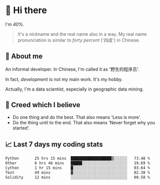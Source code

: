 # 👋 Hi there

I'm *40%*.

> It's a nickname and the real name also in a way.
> My real name pronunciation is similar to *forty percent* ('四成') in Chinese.

## :speech_balloon: About me

An informal developer. In Chinese, I'm called it as '野生的程序员'.

In fact, _development_ is not my main work. It's my hobby.

Actually, I'm a data scientist, especially in geographic data mining.

## :see_no_evil: Creed which I believe

- Do one thing and do the best. That also means 'Less is more'.
- Do the thing until to the end. That also means 'Never forget why you started'.

## :chart_with_upwards_trend: Last 7 days my coding stats

<!--START_SECTION:waka-->

```txt
Python       25 hrs 15 mins  ██████████████████▒░░░░░░   73.48 %
Other        6 hrs 46 mins   █████░░░░░░░░░░░░░░░░░░░░   19.69 %
Cython       1 hr 15 mins    █░░░░░░░░░░░░░░░░░░░░░░░░   03.64 %
Text         49 mins         ▓░░░░░░░░░░░░░░░░░░░░░░░░   02.38 %
Solidity     12 mins         ░░░░░░░░░░░░░░░░░░░░░░░░░   00.58 %
```

<!--END_SECTION:waka-->
